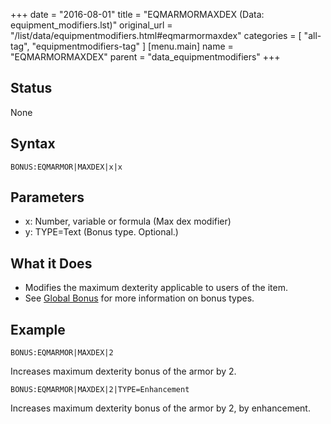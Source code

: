 +++
date = "2016-08-01"
title = "EQMARMORMAXDEX (Data: equipment_modifiers.lst)"
original_url = "/list/data/equipmentmodifiers.html#eqmarmormaxdex"
categories = [ "all-tag", "equipmentmodifiers-tag" ]
[menu.main]
    name = "EQMARMORMAXDEX"
    parent = "data_equipmentmodifiers"
+++

## Status

None

## Syntax

`BONUS:EQMARMOR|MAXDEX|x|x`

## Parameters

-   x: Number, variable or formula (Max dex modifier)
-   y: TYPE=Text (Bonus type. Optional.)



What it Does
------------

-   Modifies the maximum dexterity applicable to users of the item.
-   See [Global Bonus](/list/global/bonus.html) for more information on
    bonus types.

Example
-------

`BONUS:EQMARMOR|MAXDEX|2`

Increases maximum dexterity bonus of the armor by 2.

`BONUS:EQMARMOR|MAXDEX|2|TYPE=Enhancement`

Increases maximum dexterity bonus of the armor by 2, by enhancement.

